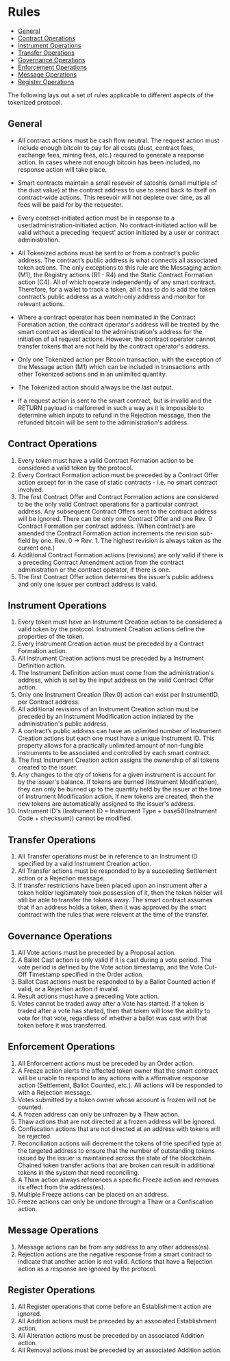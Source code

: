 # Rules

- [General](#general)
- [Contract Operations](#contract-operations)
- [Instrument Operations](#instrument-operations)
- [Transfer Operations](#transfer-operations)
- [Governance Operations](#governance-operations)
- [Enforcement Operations](#enforcement-operations)
- [Message Operations](#message-operations)
- [Register Operations](#register-operations)

The following lays out a set of rules applicable to different aspects of the tokenized protocol.

<a name="general"></a>

## General

- All contract actions must be cash flow neutral. The request action must include enough bitcoin to pay for all costs (dust, contract fees, exchange fees, mining fees, etc.) required to generate a response action. In cases where not enough bitcoin has been included, no response action will take place.

- Smart contracts maintain a small resevoir of satoshis (small multiple of the dust value) at the contract address to use to send back to itself on contract-wide actions. This resevoir will not deplete over time, as all fees will be paid for by the requester.

- Every contract-initiated action must be in response to a user/administration-initiated action. No contract-initiated action will be valid without a preceding ‘request’ action initiated by a user or contract administration.

- All Tokenized actions must be sent to or from a contract’s public address. The contract’s public address is what connects all associated token actions. The only exceptions to this rule are the Messaging action (M1), the Registry actions (R1 - R4) and the Static Contract Formation action (C4). All of which operate independently of any smart contract. Therefore, for a wallet to track a token, all it has to do is add the token contract’s public address as a watch-only address and monitor for relevant actions.

- Where a contract operator has been nominated in the Contract Formation action, the contract operator's address will be treated by the smart contract as identical to the administration's address for the initiation of all request actions. However, the contract operator cannot transfer tokens that are not held by the contract operator's address.

- Only one Tokenized action per Bitcoin transaction, with the exception of the Message action (M1) which can be included in transactions with other Tokenized actions and in an unlimited quantity.

- The Tokenized action should always be the last output.

- If a request action is sent to the smart contract, but is invalid and the RETURN payload is malformed in such a way as it is impossible to determine which inputs to refund in the Rejection message, then the refunded bitcoin will be sent to the administration's address.

<a name="contract-operations"></a>

## Contract Operations

1. Every token must have a valid Contract Formation action to be considered a valid token by the protocol.
2. Every Contract Formation action must be preceded by a Contract Offer action except for in the case of static contracts - i.e. no smart contract involved.
3. The first Contract Offer and Contract Formation actions are considered to be the only valid Contract operations for a particular contract address. Any subsequent Contract Offers sent to the contract address will be ignored. There can be only one Contract Offer and one Rev. 0 Contract Formation per contract address. (When contract’s are amended the Contract Formation action increments the revision sub-field by one. Rev. 0 -> Rev. 1. The highest revision is always taken as the current one.)
4. Additional Contract Formation actions (revisions) are only valid if there is a preceding Contract Amendment action from the contract administration or the contract operator, if there is one.
5. The first Contract Offer action determines the issuer’s public address and only one issuer per contract address is valid.

<a name="instrument-operations"></a>

## Instrument Operations

1. Every token must have an Instrument Creation action to be considered a valid token by the protocol. Instrument Creation actions define the properties of the token.
2. Every Instrument Creation action must be preceded by a Contract Formation action.
3. All Instrument Creation actions must be preceded by a Instrument Definition action.
4. The Instrument Definition action must come from the administration's address, which is set by the input address on the valid Contract Offer action.
5. Only one Instrument Creation (Rev.0) action can exist per InstrumentID, per Contract address.
6. All additional revisions of an Instrument Creation action must be preceded by an Instrument Modification action initiated by the administration's public address.
7. A contract’s public address can have an unlimited number of Instrument Creation actions but each one must have a unique Instrument ID. This property allows for a practically unlimited amount of non-fungible instruments to be associated and controlled by each smart contract.
8. The first Instrument Creation action assigns the ownership of all tokens created to the issuer.
9. Any changes to the qty of tokens for a given instrument is account for by the issuer's balance. If tokens are burned (Instrument Modification), they can only be burned up to the quantity held by the issuer at the time of Instrument Modification action. If new tokens are created, then the new tokens are automatically assigned to the issuer's address.
10. Instrument ID's (Instrument ID = Instrument Type + base58(Instrument Code + checksum)) cannot be modified.

<a name="transfer-operations"></a>

## Transfer Operations

1. All Transfer operations must be in reference to an Instrument ID specified by a valid Instrument Creation action.
2. All Transfer actions must be responded to by a succeeding Settlement action or a Rejection message.
3. If transfer restrictions have been placed upon an instrument after a token holder legitimately took possession of it, then the token holder will still be able to transfer the tokens away. The smart contract assumes that if an address holds a token, then it was approved by the smart contract with the rules that were relevent at the time of the transfer.

<a name="governance-operations"></a>

## Governance Operations

1. All Vote actions must be preceded by a Proposal action.
2. A Ballot Cast action is only valid if it is cast during a vote period. The vote period is defined by the Vote action timestamp, and the Vote Cut-Off Timestamp specified in the Order action.
3. Ballot Cast actions must be responded to by a Ballot Counted action if valid, or a Rejection action if invalid.
4. Result actions must have a preceding Vote action.
5. Votes cannot be traded away after a Vote has started. If a token is traded after a vote has started, then that token will lose the ability to vote for that vote, regardless of whether a ballot was cast with that token before it was transferred.

<a name="enforcement-operations"></a>

## Enforcement Operations

1. All Enforcement actions must be preceded by an Order action.
2. A Freeze action alerts the affected token owner that the smart contract will be unable to respond to any actions with a affirmative response action (Settlement, Ballot Counted, etc.). All actions will be responded to with a Rejection message.
3. Votes submitted by a token owner whose account is frozen will not be counted.
4. A frozen address can only be unfrozen by a Thaw action.
5. Thaw actions that are not directed at a frozen address will be ignored.
6. Confiscation actions that are not directed at an address with tokens will be rejected.
7. Reconciliation actions will decrement the tokens of the specified type at the targeted address to ensure that the number of outstanding tokens issued by the issuer is maintained across the state of the blockchain. Chained token transfer actions that are broken can result in additional tokens in the system that need reconciling.
8. A Thaw action always references a specific Freeze action and removes its effect from the address(es).
9. Multiple Freeze actions can be placed on an address.
10. Freeze actions can only be undone through a Thaw or a Confiscation action.

<a name="message-operations"></a>

## Message Operations

1. Message actions can be from any address to any other address(es).
2. Rejection actions are the negative response from a smart contract to indicate that another action is not valid. Actions that have a Rejection action as a response are ignored by the protocol.

<a name="register-operations"></a>

## Register Operations

1. All Register operations that come before an Establishment action are ignored.
2. All Addition actions must be preceded by an associated Establishment action.
3. All Alteration actions must be preceded by an associated Addition action.
4. All Removal actions must be preceded by an associated Addition action.
